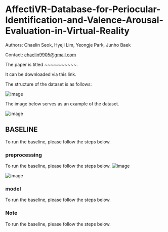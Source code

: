 # AffectiVR-Database-for-Periocular-Identification-and-Valence-Arousal-Evaluation-in-Virtual-Reality

Authors: Chaelin Seok, Hyeji Lim, Yeongje Park, Junho Baek

Contact: chaelin9905@gmail.com

The paper is titled ~~~~~~~~~~~.

It can be downloaded via this link.

The structure of the dataset is as follows:

![image](https://github.com/schaelin/AffectiVR-Database-for-Periocular-Identification-and-Valence-Arousal-Evaluation-in-Virtual-Reality/assets/63329440/0594bb19-63f8-408a-a7e3-fd0ceb5406e5)


The image below serves as an example of the dataset.

![image](https://github.com/schaelin/AffectiVR-Database-for-Periocular-Identification-and-Valence-Arousal-Evaluation-in-Virtual-Reality/assets/63329440/88aa3f66-8427-4f98-b613-99d2f1070c0a)

## BASELINE
To run the baseline, please follow the steps below.

### preprocessing
To run the baseline, please follow the steps below.
![image](https://github.com/schaelin/AffectiVR-Database-for-Periocular-Identification-and-Valence-Arousal-Evaluation-in-Virtual-Reality/assets/63329440/f9dcf743-acc9-451e-9133-06554a6dafb6)

![image](https://github.com/schaelin/AffectiVR-Database-for-Periocular-Identification-and-Valence-Arousal-Evaluation-in-Virtual-Reality/assets/63329440/51b9ffce-e3b6-4409-9f24-9e8a7450f862)


### model 
To run the baseline, please follow the steps below.

### Note
To run the baseline, please follow the steps below.

